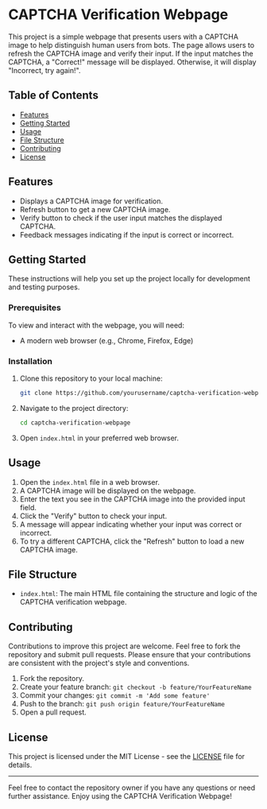# CAPTCHA Verification Webpage

This project is a simple webpage that presents users with a CAPTCHA image to help distinguish human users from bots. The page allows users to refresh the CAPTCHA image and verify their input. If the input matches the CAPTCHA, a "Correct!" message will be displayed. Otherwise, it will display "Incorrect, try again!".

## Table of Contents

- [Features](#features)
- [Getting Started](#getting-started)
- [Usage](#usage)
- [File Structure](#file-structure)
- [Contributing](#contributing)
- [License](#license)

## Features

- Displays a CAPTCHA image for verification.
- Refresh button to get a new CAPTCHA image.
- Verify button to check if the user input matches the displayed CAPTCHA.
- Feedback messages indicating if the input is correct or incorrect.

## Getting Started

These instructions will help you set up the project locally for development and testing purposes.

### Prerequisites

To view and interact with the webpage, you will need:

- A modern web browser (e.g., Chrome, Firefox, Edge)

### Installation

1. Clone this repository to your local machine:

   ```bash
   git clone https://github.com/yourusername/captcha-verification-webpage.git
   ```

2. Navigate to the project directory:

   ```bash
   cd captcha-verification-webpage
   ```

3. Open `index.html` in your preferred web browser.

## Usage

1. Open the `index.html` file in a web browser.
2. A CAPTCHA image will be displayed on the webpage.
3. Enter the text you see in the CAPTCHA image into the provided input field.
4. Click the "Verify" button to check your input.
5. A message will appear indicating whether your input was correct or incorrect.
6. To try a different CAPTCHA, click the "Refresh" button to load a new CAPTCHA image.

## File Structure

- `index.html`: The main HTML file containing the structure and logic of the CAPTCHA verification webpage.

## Contributing

Contributions to improve this project are welcome. Feel free to fork the repository and submit pull requests. Please ensure that your contributions are consistent with the project's style and conventions.

1. Fork the repository.
2. Create your feature branch: `git checkout -b feature/YourFeatureName`
3. Commit your changes: `git commit -m 'Add some feature'`
4. Push to the branch: `git push origin feature/YourFeatureName`
5. Open a pull request.

## License

This project is licensed under the MIT License - see the [LICENSE](LICENSE) file for details.

---

Feel free to contact the repository owner if you have any questions or need further assistance. Enjoy using the CAPTCHA Verification Webpage!